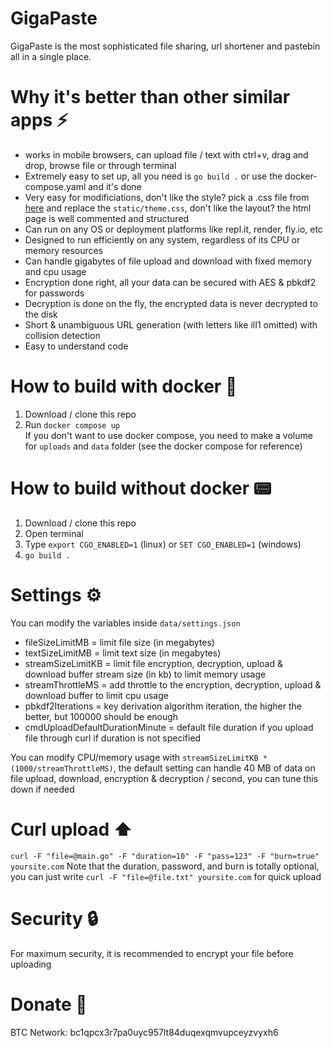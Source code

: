 # GigaPaste
GigaPaste is the most sophisticated file sharing, url shortener and pastebin all in a single place.

# Why it's better than other similar apps :zap:
- works in mobile browsers, can upload file / text with ctrl+v, drag and drop, browse file or through terminal
- Extremely easy to set up, all you need is `go build .` or use the docker-compose.yaml and it's done
- Very easy for modificiations, don't like the style? pick a .css file from [here](https://github.com/dbohdan/classless-css?tab=readme-ov-file#chota) and replace the `static/theme.css`, don't like the layout? the html page is well commented and structured
- Can run on any OS or deployment platforms like repl.it, render, fly.io, etc
- Designed to run efficiently on any system, regardless of its CPU or memory resources
- Can handle gigabytes of file upload and download with fixed memory and cpu usage
- Encryption done right, all your data can be secured with AES & pbkdf2 for passwords
- Decryption is done on the fly, the encrypted data is never decrypted to the disk
- Short & unambiguous URL generation (with letters like ilI1 omitted) with collision detection
- Easy to understand code

# How to build with docker :whale2:
1. Download / clone this repo
2. Run `docker compose up`  
If you don't want to use docker compose, you need to make a volume for `uploads` and `data` folder (see the docker compose for reference)

# How to build without docker 📟
1. Download / clone this repo
2. Open terminal
3. Type `export CGO_ENABLED=1` (linux) or `SET CGO_ENABLED=1` (windows)
4. `go build .`

# Settings ⚙️
You can modify the variables inside `data/settings.json`
- fileSizeLimitMB = limit file size (in megabytes)
- textSizeLimitMB = limit text size (in megabytes)
- streamSizeLimitKB = limit file encryption, decryption, upload & download buffer stream size (in kb) to limit memory usage
- streamThrottleMS = add throttle to the encryption, decryption, upload & download buffer to limit cpu usage
- pbkdf2Iterations = key derivation algorithm iteration, the higher the better, but 100000 should be enough
- cmdUploadDefaultDurationMinute = default file duration if you upload file through curl if duration is not specified

You can modify CPU/memory usage with `streamSizeLimitKB * (1000/streamThrottleMS)`, the default setting can handle 40 MB of data on file upload, download, encryption & decryption / second, you can tune this down if needed

# Curl upload ⬆️
`curl -F "file=@main.go" -F "duration=10" -F "pass=123" -F "burn=true" yoursite.com`
Note that the duration, password, and burn is totally optional, you can just write `curl -F "file=@file.txt" yoursite.com` for quick upload

# Security 🔒
For maximum security, it is recommended to encrypt your file before uploading

# Donate 🤝
BTC Network: bc1qpcx3r7pa0uyc957lt84duqexqmvupceyzvyxh6

